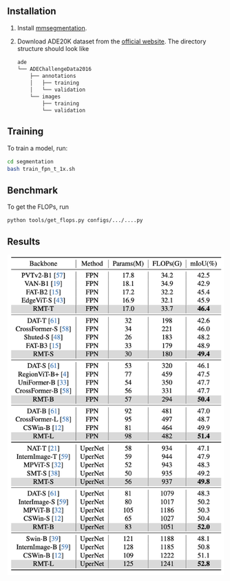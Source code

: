 ## Installation

1. Install [mmsegmentation](https://github.com/open-mmlab/mmsegmentation).

2. Download ADE20K dataset from the [official website](https://groups.csail.mit.edu/vision/datasets/ADE20K/). The directory structure should look like

   ```
   ade
   └── ADEChallengeData2016
       ├── annotations
       │   ├── training
       │   └── validation
       └── images
           ├── training
           └── validation
   ```



## Training

To train a model, run:

```bash
cd segmentation
bash train_fpn_t_1x.sh
```


## Benchmark

To get the FLOPs, run

```bash
python tools/get_flops.py configs/.../....py
```



## Results


![rmt](seg_res.png)